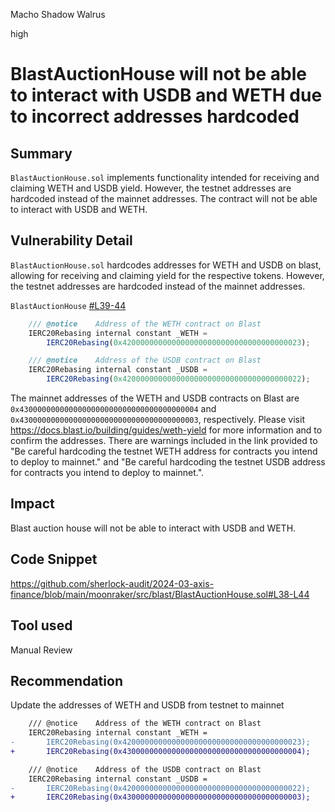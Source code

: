 Macho Shadow Walrus

high

# BlastAuctionHouse will not be able to interact with USDB and WETH due to incorrect addresses hardcoded

## Summary
`BlastAuctionHouse.sol` implements functionality intended for receiving and claiming WETH and USDB yield. However, the testnet addresses are hardcoded instead of the mainnet addresses. The contract will not be able to interact with USDB and WETH.

## Vulnerability Detail
`BlastAuctionHouse.sol` hardcodes addresses for WETH and USDB on blast, allowing for receiving and claiming yield for the respective tokens. However, the testnet addresses are hardcoded instead of the mainnet addresses.

`BlastAuctionHouse` [#L39-44]()
```javascript
    /// @notice    Address of the WETH contract on Blast
    IERC20Rebasing internal constant _WETH =
        IERC20Rebasing(0x4200000000000000000000000000000000000023);

    /// @notice    Address of the USDB contract on Blast
    IERC20Rebasing internal constant _USDB =
        IERC20Rebasing(0x4200000000000000000000000000000000000022);
```

The mainnet addresses of the WETH and USDB contracts on Blast are `0x4300000000000000000000000000000000000004` and `0x4300000000000000000000000000000000000003`, respectively. Please visit https://docs.blast.io/building/guides/weth-yield for more information and to confirm the addresses. There are warnings included in the link provided to "Be careful hardcoding the testnet WETH address for contracts you intend to deploy to mainnet." and "Be careful hardcoding the testnet USDB address for contracts you intend to deploy to mainnet.".

## Impact
Blast auction house will not be able to interact with USDB and WETH.

## Code Snippet
https://github.com/sherlock-audit/2024-03-axis-finance/blob/main/moonraker/src/blast/BlastAuctionHouse.sol#L38-L44

## Tool used
Manual Review

## Recommendation
Update the addresses of WETH and USDB from testnet to mainnet 

```diff
    /// @notice    Address of the WETH contract on Blast
    IERC20Rebasing internal constant _WETH =
-       IERC20Rebasing(0x4200000000000000000000000000000000000023);
+       IERC20Rebasing(0x4300000000000000000000000000000000000004);

    /// @notice    Address of the USDB contract on Blast
    IERC20Rebasing internal constant _USDB =
-       IERC20Rebasing(0x4200000000000000000000000000000000000022);
+       IERC20Rebasing(0x4300000000000000000000000000000000000003);
```
